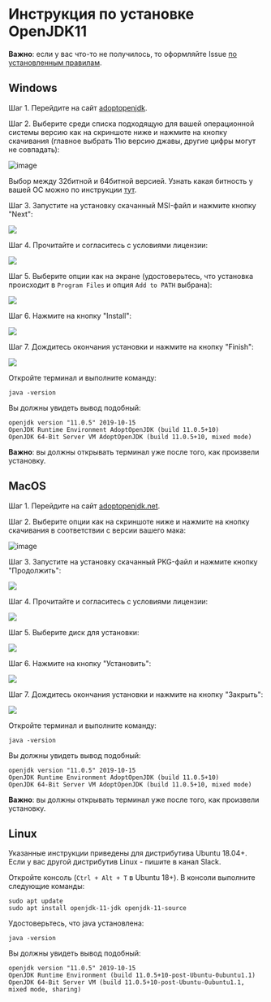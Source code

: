 # Инструкция по установке OpenJDK11

**Важно**: если у вас что-то не получилось, то оформляйте Issue [по установленным правилам](https://github.com/AMuzhev/Instructions/blob/main/report-requirements.md).

## Windows

Шаг 1. Перейдите на сайт [adoptopenjdk](https://adoptium.net/temurin/releases/?version=11). 

Шаг 2. Выберите среди списка подходящую для вашей операционной системы версию как на скриншоте ниже и нажмите на кнопку скачивания (главное выбрать 11ю версию джавы, другие цифры могут не совпадать):

![image](https://user-images.githubusercontent.com/53707586/168825819-184c203b-90f7-4d6d-9582-60d63d5c9e91.png)

Выбор между 32битной и 64битной версией. Узнать какая битность у вашей ОС можно по инструкции [тут](https://support.microsoft.com/ru-ru/windows/32-%D1%80%D0%B0%D0%B7%D1%80%D1%8F%D0%B4%D0%BD%D0%B0%D1%8F-%D0%B8-64-%D1%80%D0%B0%D0%B7%D1%80%D1%8F%D0%B4%D0%BD%D0%B0%D1%8F-%D0%B2%D0%B5%D1%80%D1%81%D0%B8%D1%8F-windows-%D0%B2%D0%BE%D0%BF%D1%80%D0%BE%D1%81%D1%8B-%D0%B8-%D0%BE%D1%82%D0%B2%D0%B5%D1%82%D1%8B-c6ca9541-8dce-4d48-0415-94a3faa2e13d).

Шаг 3. Запустите на установку скачанный MSI-файл и нажмите кнопку "Next":

![](pic/win-step1.png)

Шаг 4. Прочитайте и согласитесь с условиями лицензии:

![](pic/win-step2.png)

Шаг 5. Выберите опции как на экране (удостоверьтесь, что установка происходит в `Program Files` и опция `Add to PATH` выбрана):

![](pic/win-step3.png)

Шаг 6. Нажмите на кнопку "Install":

![](pic/win-step4.png)

Шаг 7. Дождитесь окончания установки и нажмите на кнопку "Finish":

![](pic/win-step5.png)

Откройте терминал и выполните команду:
```shell script
java -version
```

Вы должны увидеть вывод подобный:
```
openjdk version "11.0.5" 2019-10-15
OpenJDK Runtime Environment AdoptOpenJDK (build 11.0.5+10)
OpenJDK 64-Bit Server VM AdoptOpenJDK (build 11.0.5+10, mixed mode)
```

**Важно**: вы должны открывать терминал уже после того, как произвели установку.

## MacOS

Шаг 1. Перейдите на сайт [adoptopenjdk.net](https://adoptium.net/temurin/releases/?version=11). 

Шаг 2. Выберите опции как на скриншоте ниже и нажмите на кнопку скачивания в соответствии с версии вашего мака:

![image](https://user-images.githubusercontent.com/53707586/168826353-0df847f5-73eb-4ce5-bd6d-16637da610ce.png)

Шаг 3. Запустите на установку скачанный PKG-файл и нажмите кнопку "Продолжить":

![](pic/mac-step1.png)

Шаг 4. Прочитайте и согласитесь с условиями лицензии:

![](pic/mac-step2.png)

Шаг 5. Выберите диск для установки:

![](pic/mac-step3.png)

Шаг 6. Нажмите на кнопку "Установить":

![](pic/mac-step4.png)

Шаг 7. Дождитесь окончания установки и нажмите на кнопку "Закрыть":

![](pic/mac-step5.png)

Откройте терминал и выполните команду:
```shell script
java -version
```
Вы должны увидеть вывод подобный:
```
openjdk version "11.0.5" 2019-10-15
OpenJDK Runtime Environment AdoptOpenJDK (build 11.0.5+10)
OpenJDK 64-Bit Server VM AdoptOpenJDK (build 11.0.5+10, mixed mode)
```

**Важно**: вы должны открывать терминал уже после того, как произвели установку.

## Linux

Указанные инструкции приведены для дистрибутива Ubuntu 18.04+. Если у вас другой дистрибутив Linux - пишите в канал Slack.

Откройте консоль (`Ctrl + Alt + T` в Ubuntu 18+). В консоли выполните следующие команды:

```shell script
sudo apt update
sudo apt install openjdk-11-jdk openjdk-11-source
```

Удостоверьтесь, что java установлена:
```shell script
java -version
```

Вы должны увидеть вывод подобный:
```
openjdk version "11.0.5" 2019-10-15
OpenJDK Runtime Environment (build 11.0.5+10-post-Ubuntu-0ubuntu1.1)
OpenJDK 64-Bit Server VM (build 11.0.5+10-post-Ubuntu-0ubuntu1.1, mixed mode, sharing)
```
